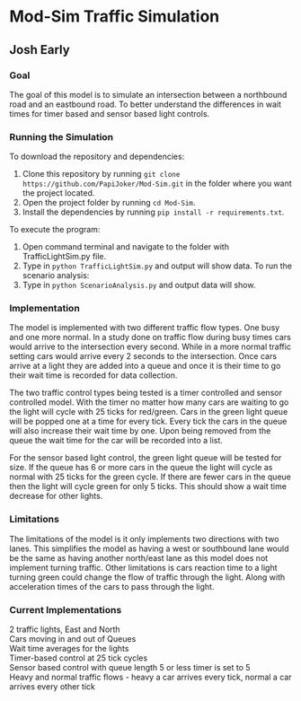 # Mod-Sim Traffic Simulation
## Josh Early

### Goal
The goal of this model is to simulate an intersection between a northbound
road and an eastbound road. To better understand the differences in wait times for
timer based and sensor based light controls.

### Running the Simulation
To download the repository and dependencies:
1. Clone this repository by running `git clone https://github.com/PapiJoker/Mod-Sim.git` in the folder where you want the project located.
2. Open the project folder by running `cd Mod-Sim`.
3. Install the dependencies by running `pip install -r requirements.txt`.

To execute the program:
1. Open command terminal and navigate to the folder with TrafficLightSim.py file.
2. Type in `python TrafficLightSim.py` and output will show data.
To run the scenario analysis:
1. Type in `python ScenarioAnalysis.py` and output data will show.


### Implementation
The model is implemented with two different traffic
flow types. One busy and one more normal. In a study done on traffic flow during 
busy times cars would arrive to the intersection every second. While in a more normal
traffic setting cars would arrive every 2 seconds to the intersection. Once cars arrive
at a light they are added into a queue and once it is their time to go their wait time
is recorded for data collection.

The two traffic control types being tested is a timer controlled and
sensor controlled model. With the timer no matter how many cars are waiting to go the
light will cycle with 25 ticks for red/green. Cars in the green light queue will be
popped one at a time for every tick. Every tick the cars in the queue will also increase
their wait time by one. Upon being removed from the queue the wait time for the car
will be recorded into a list.

For the sensor based light control, the green light queue will be tested for size.
If the queue has 6 or more cars in the queue the light will cycle as normal
with 25 ticks for the green cycle. If there are fewer cars in the queue then the light
will cycle green for only 5 ticks. This should show a wait time decrease
for other lights.


### Limitations
The limitations of the model is it only implements two directions with two lanes. 
This simplifies the model as having a west or southbound lane would be
the same as having another north/east lane as this model does not implement turning
traffic. Other limitations is cars reaction time to a light turning green could change
the flow of traffic through the light. Along with acceleration times of the cars to 
pass through the light.

### Current Implementations
2 traffic lights, East and North <br />
Cars moving in and out of Queues <br />
Wait time averages for the lights <br />
Timer-based control at 25 tick cycles <br />
Sensor based control with queue length 5 or less timer is set to 5 <br />
Heavy and normal traffic flows - heavy a car arrives every tick,
normal a car arrives every other tick <br />
